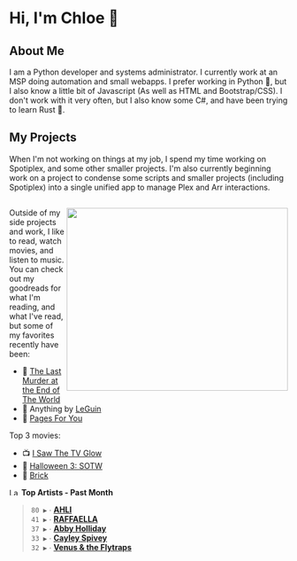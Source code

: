# Hi, I'm Chloe 👋

## About Me

I am a Python developer and systems administrator. I currently work at an MSP doing automation and small webapps. I prefer working in Python 🐍, but I also know a little bit of Javascript (As well as HTML and Bootstrap/CSS). I don't work with it very often, but I also know some C#, and have been trying to learn Rust 🦀.

## My Projects

When I'm not working on things at my job, I spend my time working on Spotiplex, and some other smaller projects. I'm also currently beginning work on a project to condense some scripts and smaller projects (including Spotiplex) into a single unified app to manage Plex and Arr interactions.

##

<img align="right" width="400" height="330" src="https://spotify-recently-played-readme.vercel.app/api?user=1248359790">

Outside of my side projects and work, I like to read, watch movies, and listen to music. You can check out my goodreads for what I'm reading, and what I've read, but some of my favorites recently have been:

- 🔪 [The Last Murder at the End of The World](https://www.goodreads.com/book/show/136276877-the-last-murder-at-the-end-of-the-world)
- 🌌 Anything by [LeGuin](https://www.goodreads.com/author/show/874602.Ursula_K_Le_Guin)
- 📝 [Pages For You](https://www.goodreads.com/book/show/124854.Pages_for_You)

Top 3 movies:

- 📺 [I Saw The TV Glow](https://letterboxd.com/film/i-saw-the-tv-glow/)
- 🎃 [Halloween 3: SOTW](https://letterboxd.com/film/halloween-iii-season-of-the-witch/)
- 🧱 [Brick](https://letterboxd.com/film/brick/)

<!--START_LASTFM_ARTISTS:{"period": "1month", "rows": 5}-->
<a href="https://last.fm" target="_blank"><img src="https://user-images.githubusercontent.com/17434202/215290617-e793598d-d7c9-428f-9975-156db1ba89cc.svg" alt="Last.fm Logo" width="18" height="13"/></a> **Top Artists - Past Month**

> `80 ▶️` ∙ **[AHLI](https://www.last.fm/music/AHLI)**<br/>
> `41 ▶️` ∙ **[RAFFAELLA](https://www.last.fm/music/RAFFAELLA)**<br/>
> `37 ▶️` ∙ **[Abby Holliday](https://www.last.fm/music/Abby+Holliday)**<br/>
> `33 ▶️` ∙ **[Cayley Spivey](https://www.last.fm/music/Cayley+Spivey)**<br/>
> `32 ▶️` ∙ **[Venus & the Flytraps](https://www.last.fm/music/Venus+&+the+Flytraps)**<br/>
<!--END_LASTFM_ARTISTS-->

